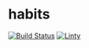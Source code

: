 # habits

[![Build Status](https://travis-ci.org/glenwinters/habits.svg?branch=master)](https://travis-ci.org/glenwinters/habits)
[![Linty](https://www.lintyapp.com/repo/glenwinters/habits/badge.svg)](https://www.lintyapp.com/repo/glenwinters/habits)
